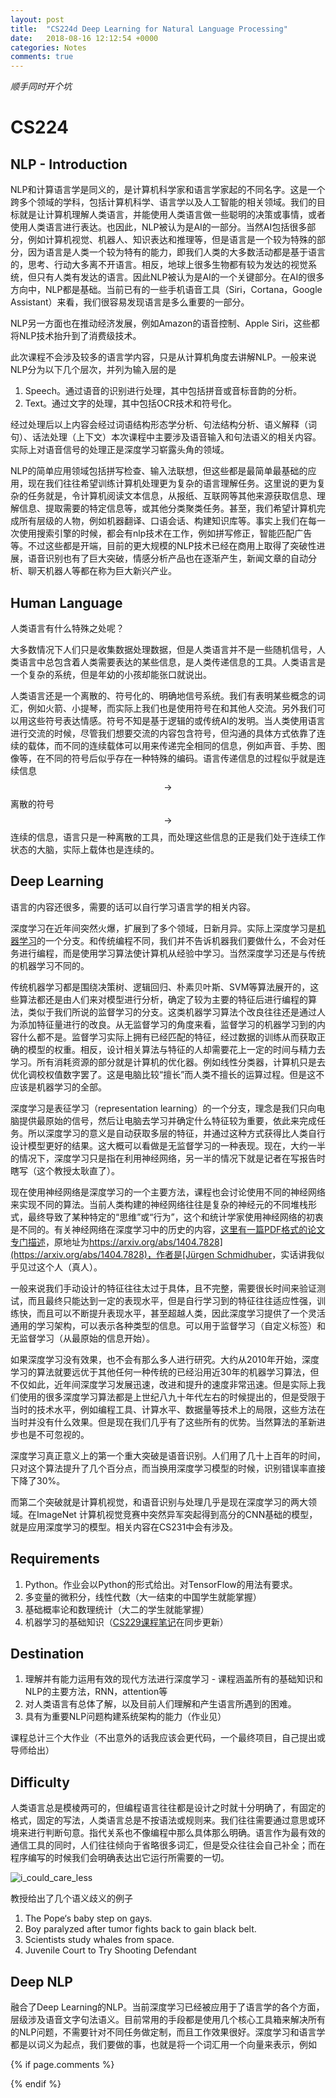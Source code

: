 ```yaml
---
layout: post
title:  "CS224d Deep Learning for Natural Language Processing"
date:   2018-08-16 12:12:54 +0000
categories: Notes
comments: true
---
```


<script type="text/javascript"
  src="https://cdn.mathjax.org/mathjax/latest/MathJax.js?config=TeX-AMS-MML_HTMLorMML">
</script>

*顺手同时开个坑*

# CS224

## NLP - Introduction

NLP和计算语言学是同义的，是计算机科学家和语言学家起的不同名字。这是一个跨多个领域的学科，包括计算机科学、语言学以及人工智能的相关领域。我们的目标就是让计算机理解人类语言，并能使用人类语言做一些聪明的决策或事情，或者使用人类语言进行表达。也因此，NLP被认为是AI的一部分。当然AI包括很多部分，例如计算机视觉、机器人、知识表达和推理等，但是语言是一个较为特殊的部分，因为语言是人类一个较为特有的能力，即我们人类的大多数活动都是基于语言的，思考、行动大多离不开语言。相反，地球上很多生物都有较为发达的视觉系统，但只有人类有发达的语言。因此NLP被认为是AI的一个关键部分。在AI的很多方向中，NLP都是基础。当前已有的一些手机语音工具（Siri，Cortana，Google Assistant）来看，我们很容易发现语言是多么重要的一部分。

NLP另一方面也在推动经济发展，例如Amazon的语音控制、Apple Siri，这些都将NLP技术抬升到了消费级技术。

此次课程不会涉及较多的语言学内容，只是从计算机角度去讲解NLP。一般来说NLP分为以下几个层次，并列为输入层的是

1. Speech。通过语音的识别进行处理，其中包括拼音或音标音韵的分析。
2. Text。通过文字的处理，其中包括OCR技术和符号化。

经过处理后以上内容会经过词语结构形态学分析、句法结构分析、语义解释（词句）、话法处理（上下文）本次课程中主要涉及语音输入和句法语义的相关内容。实际上对语音信号的处理正是深度学习崭露头角的领域。

NLP的简单应用领域包括拼写检查、输入法联想，但这些都是最简单最基础的应用，现在我们往往希望训练计算机处理更为复杂的语言理解任务。这里说的更为复杂的任务就是，令计算机阅读文本信息，从报纸、互联网等其他来源获取信息、理解信息、提取需要的特定信息等，或其他分类聚类任务。甚至，我们希望计算机完成所有层级的人物，例如机器翻译、口语会话、构建知识库等。事实上我们在每一次使用搜索引擎的时候，都会有nlp技术在工作，例如拼写修正，智能匹配广告等。不过这些都是开端，目前的更大规模的NLP技术已经在商用上取得了突破性进展，语音识别也有了巨大突破，情感分析产品也在逐渐产生，新闻文章的自动分析、聊天机器人等都在称为巨大新兴产业。

## Human Language

人类语言有什么特殊之处呢？

大多数情况下人们只是收集数据处理数据，但是人类语言并不是一些随机信号，人类语言中总包含着人类需要表达的某些信息，是人类传递信息的工具。人类语言是一个复杂的系统，但是年幼的小孩却能张口就说出。

人类语言还是一个离散的、符号化的、明确地信号系统。我们有表明某些概念的词汇，例如火箭、小提琴，而实际上我们也是使用符号在和其他人交流。另外我们可以用这些符号表达情感。符号不知是基于逻辑的或传统AI的发明。当人类使用语言进行交流的时候，尽管我们想要交流的内容包含符号，但沟通的具体方式依靠了连续的载体，而不同的连续载体可以用来传递完全相同的信息，例如声音、手势、图像等，在不同的符号后似乎存在一种特殊的编码。语言传递信息的过程似乎就是连续信息$$\rightarrow$$离散的符号$$\rightarrow$$连续的信息，语言只是一种离散的工具，而处理这些信息的正是我们处于连续工作状态的大脑，实际上载体也是连续的。

## Deep Learning

语言的内容还很多，需要的话可以自行学习语言学的相关内容。

深度学习在近年间突然火爆，扩展到了多个领域，日新月异。实际上深度学习是[机器学习](https://psycholsc.github.io/notes/2018/08/10/CS229-Machine-Learning.html)的一个分支。和传统编程不同，我们并不告诉机器我们要做什么，不会对任务进行编程，而是使用学习算法使计算机从经验中学习。当然深度学习还是与传统的机器学习不同的。

传统机器学习都是围绕决策树、逻辑回归、朴素贝叶斯、SVM等算法展开的，这些算法都还是由人们来对模型进行分析，确定了较为主要的特征后进行编程的算法，类似于我们所说的监督学习的分支。这类机器学习算法个改良往往还是通过人为添加特征量进行的改良。从无监督学习的角度来看，监督学习的机器学习到的内容什么都不是。监督学习实际上拥有已经匹配的特征，经过数据的训练从而获取正确的模型的权重。相反，设计相关算法与特征的人却需要花上一定的时间与精力去学习。所有消耗资源的部分就是计算机的优化器。例如线性分类器，计算机只是去优化调校权值数字罢了。这是电脑比较“擅长”而人类不擅长的运算过程。但是这不应该是机器学习的全部。

深度学习是表征学习（representation learning）的一个分支，理念是我们只向电脑提供最原始的信号，然后让电脑去学习并确定什么特征较为重要，依此来完成任务。所以深度学习的意义是自动获取多层的特征，并通过这种方式获得比人类自行设计模型更好的结果。这大概可以看做是无监督学习的一种表现。现在，大约一半的情况下，深度学习只是指在利用神经网络，另一半的情况下就是记者在写报告时瞎写（这个教授太耿直了）。

现在使用神经网络是深度学习的一个主要方法，课程也会讨论使用不同的神经网络来实现不同的算法。当前人类构建的神经网络往往是复杂的神经元的不同堆栈形式，最终导致了某种特定的“思维”或“行为”，这个和统计学家使用神经网络的初衷是不同的。有关神经网络在深度学习中的历史的内容，[这里有一篇PDF格式的论文专门描述](https://github.com/psycholsc/psycholsc.github.io/raw/master/assets/Deep%20Learning%20in%20Neural%20Networks_An%20Overview.pdf)，原地址为[https://arxiv.org/abs/1404.7828](https://arxiv.org/abs/1404.7828)，作者是[Jürgen Schmidhuber](https://en.wikipedia.org/wiki/J%C3%BCrgen_Schmidhuber)，实话讲我似乎见过这个人（真人）。

一般来说我们手动设计的特征往往太过于具体，且不完整，需要很长时间来验证测试，而且最终只能达到一定的表现水平，但是自行学习到的特征往往适应性强，训练快，而且可以不断提升表现水平，甚至超越人类，因此深度学习提供了一个灵活通用的学习架构，可以表示各种类型的信息。可以用于监督学习（自定义标签）和无监督学习（从最原始的信息开始）。

如果深度学习没有效果，也不会有那么多人进行研究。大约从2010年开始，深度学习的算法就要远优于其他任何一种传统的已经沿用近30年的机器学习算法，但不仅如此，近年间深度学习发展迅速，改进和提升的速度非常迅速。但是实际上我们使用的很多深度学习算法都是上世纪八九十年代左右的时候提出的，但是受限于当时的技术水平，例如编程工具、计算水平、数据量等技术上的局限，这些方法在当时并没有什么效果。但是现在我们几乎有了这些所有的优势。当然算法的革新进步也是不可忽视的。

深度学习真正意义上的第一个重大突破是语音识别。人们用了几十上百年的时间，只对这个算法提升了几个百分点，而当换用深度学习模型的时候，识别错误率直接下降了30%。

而第二个突破就是计算机视觉，和语音识别与处理几乎是现在深度学习的两大领域。在ImageNet 计算机视觉竞赛中突然异军突起得到高分的CNN基础的模型，就是应用深度学习的模型。相关内容在CS231中会有涉及。

## Requirements

1. Python。作业会以Python的形式给出。对TensorFlow的用法有要求。
2. 多变量的微积分，线性代数（大一结束的中国学生就能掌握）
3. 基础概率论和数理统计（大二的学生就能掌握）
4. 机器学习的基础知识（[CS229课程笔记](https://psycholsc.github.io/notes/2018/08/10/CS229-Machine-Learning.html)在同步更新）

## Destination

1. 理解并有能力运用有效的现代方法进行深度学习 - 课程涵盖所有的基础知识和NLP的主要方法，RNN，attention等
2. 对人类语言有总体了解，以及目前人们理解和产生语言所遇到的困难。
3. 具有为重要NLP问题构建系统架构的能力（作业见）

课程总计三个大作业（不出意外的话我应该会更代码，一个最终项目，自己提出或导师给出）

## Difficulty

人类语言总是模棱两可的，但编程语言往往都是设计之时就十分明确了，有固定的格式，固定的写法，人类语言总是不按语法或规则来。我们往往需要通过意思或环境来进行判断句意。指代关系也不像编程中那么具体那么明确。语言作为最有效的通信工具的同时，人们往往倾向于省略很多词汇，但是受众往往会自己补全；而在程序编写的时候我们会明确表达出它运行所需要的一切。

![i_could_care_less](https://raw.githubusercontent.com/psycholsc/psycholsc.github.io/master/assets/i_could_care_less.png)

教授给出了几个语义歧义的例子

1. The Pope‘s baby step on gays.
2. Boy paralyzed after tumor fights back to gain black belt.
3. Scientists study whales from space.
4. Juvenile Court to Try Shooting Defendant



## Deep NLP

融合了Deep Learning的NLP。当前深度学习已经被应用于了语言学的各个方面，层级涉及语音文字句法语义。目前常用的手段都是使用几个核心工具箱来解决所有的NLP问题，不需要针对不同任务做定制，而且工作效果很好。深度学习和语言学都是以词义为起点，我们要做的事，也就是将一个词汇用一个向量来表示，例如

$$$$













{% if page.comments %}
<div id="container"></div>
<link rel="stylesheet" href="https://imsun.github.io/gitment/style/default.css">
<script src="https://imsun.github.io/gitment/dist/gitment.browser.js"></script>
<script>
var gitment = new Gitment({
  id: '22', // 可选
  owner: 'psycholsc',
  repo: 'temp',
  oauth: {
    client_id: '9183e7259ea6d850a7df',
    client_secret: 'd0a82473ca685629b50ded0553f402b6ba2b2dee',
  },
})
gitment.render('container')
</script>
{% endif %}
